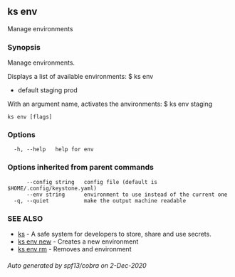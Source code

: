 ## ks env

Manage environments

### Synopsis

Manage environments.

Displays a list of available environments:
  $ ks env
    
   * default
     staging
	 prod

With an argument name, activates the anvironments:
  $ ks env staging


```
ks env [flags]
```

### Options

```
  -h, --help   help for env
```

### Options inherited from parent commands

```
      --config string   config file (default is $HOME/.config/keystone.yaml)
      --env string      environment to use instead of the current one
  -q, --quiet           make the output machine readable
```

### SEE ALSO

* [ks](ks.md)	 - A safe system for developers to store, share and use secrets.
* [ks env new](ks_env_new.md)	 - Creates a new environment
* [ks env rm](ks_env_rm.md)	 - Removes and environment

###### Auto generated by spf13/cobra on 2-Dec-2020
